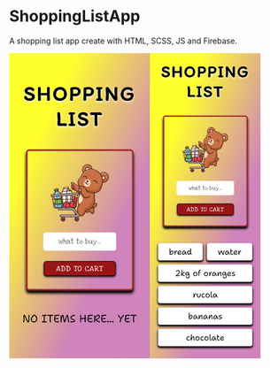 # ShoppingListApp

A shopping list app create with HTML, SCSS, JS and Firebase.

<div style="display: flex;"> 
  <img src="/...readMe/add-to-cart-gonzalesgutierrez.netlify.app.png" alt="GitHub Logo" width="254" height="auto">
  <img src="/...readMe/add-to-cart-gonzalesgutierrez.netlify.appWithItems.png" alt="GitHub Logo" width="200" height="auto">
</div>

